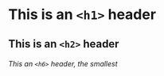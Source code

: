 # This is an `<h1>` header
## This is an `<h2>` header

###### This an `<h6>` header, the smallest


